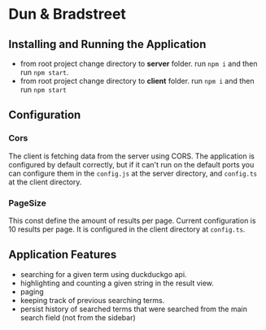 # Dun & Bradstreet
## Installing and Running the Application
* from root project change directory to **server** folder. run `npm i` and then run `npm start`.
* from root project change directory to **client** folder. run `npm i` and then run `npm start`
## Configuration

### Cors
The client is fetching data from the server using CORS.
The application is configured by default correctly, but if it can't run on the default ports you can configure them in the `config.js` at the server directory, and `config.ts` at the client directory.

### PageSize
This const define the amount of results per page. Current configuration is 10 results per page.
It is configured in the client directory at `config.ts`.

## Application Features
* searching for a given term using duckduckgo api.
* highlighting and counting a given string in the result view.
* paging
* keeping track of previous searching terms.
* persist history of searched terms that were searched from the main search field (not from the sidebar)